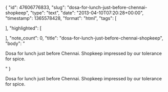 {
  "id": 47606776833,
  "slug": "dosa-for-lunch-just-before-chennai-shopkeep",
  "type": "text",
  "date": "2013-04-10T07:20:28+00:00",
  "timestamp": 1365578428,
  "format": "html",
  "tags": [

  ],
  "highlighted": [

  ],
  "note_count": 0,
  "title": "dosa-for-lunch-just-before-chennai-shopkeep",
  "body": "<p>Dosa for lunch just before Chennai. Shopkeep impressed by our tolerance for spice.</p>"
}

<p>Dosa for lunch just before Chennai. Shopkeep impressed by our tolerance for spice.</p>
